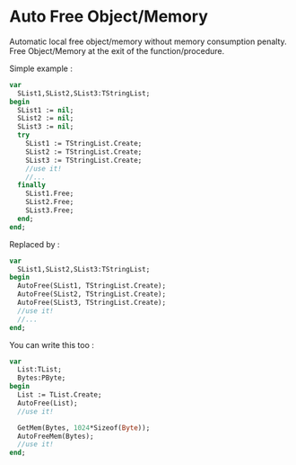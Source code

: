 # Auto Free Object/Memory
Automatic local free object/memory without memory consumption penalty.
Free Object/Memory at the exit of the function/procedure.

Simple example :
```pascal
var
  SList1,SList2,SList3:TStringList;
begin
  SList1 := nil;
  SList2 := nil;
  SList3 := nil;
  try
    SList1 := TStringList.Create;
    SList2 := TStringList.Create;
    SList3 := TStringList.Create;
    //use it!
    //...
  finally
    SList1.Free;
    SList2.Free;
    SList3.Free;
  end;
end;
```

Replaced by :

```pascal
var
  SList1,SList2,SList3:TStringList;
begin
  AutoFree(SList1, TStringList.Create);
  AutoFree(SList2, TStringList.Create);
  AutoFree(SList3, TStringList.Create);
  //use it!
  //...
end;
```

You can write this too :

```pascal
var
  List:TList;
  Bytes:PByte;
begin
  List := TList.Create;
  AutoFree(List);
  //use it!

  GetMem(Bytes, 1024*Sizeof(Byte));
  AutoFreeMem(Bytes);
  //use it!
end;
```
